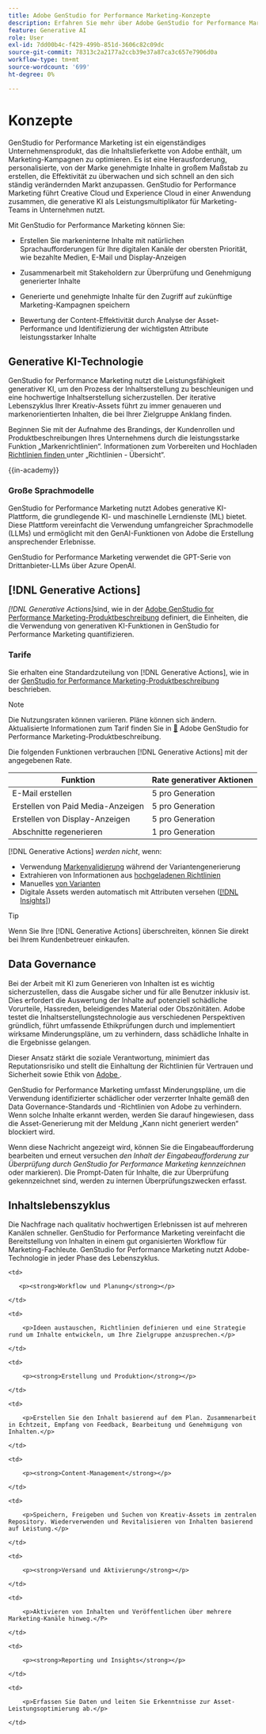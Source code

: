 ```yaml
---
title: Adobe GenStudio for Performance Marketing-Konzepte
description: Erfahren Sie mehr über Adobe GenStudio for Performance Marketing-Konzepte und -Terminologie.
feature: Generative AI
role: User
exl-id: 7dd00b4c-f429-499b-851d-3606c82c09dc
source-git-commit: 78313c2a2177a2ccb39e37a87ca3c657e7906d0a
workflow-type: tm+mt
source-wordcount: '699'
ht-degree: 0%

---
```


# Konzepte

GenStudio for Performance Marketing ist ein eigenständiges Unternehmensprodukt, das die Inhaltslieferkette von Adobe enthält, um Marketing-Kampagnen zu optimieren. Es ist eine Herausforderung, personalisierte, von der Marke genehmigte Inhalte in großem Maßstab zu erstellen, die Effektivität zu überwachen und sich schnell an den sich ständig verändernden Markt anzupassen. GenStudio for Performance Marketing führt Creative Cloud und Experience Cloud in einer Anwendung zusammen, die generative KI als Leistungsmultiplikator für Marketing-Teams in Unternehmen nutzt.

Mit GenStudio for Performance Marketing können Sie:

* Erstellen Sie markeninterne Inhalte mit natürlichen Sprachaufforderungen für Ihre digitalen Kanäle der obersten Priorität, wie bezahlte Medien, E-Mail und Display-Anzeigen

* Zusammenarbeit mit Stakeholdern zur Überprüfung und Genehmigung generierter Inhalte
* Generierte und genehmigte Inhalte für den Zugriff auf zukünftige Marketing-Kampagnen speichern
* Bewertung der Content-Effektivität durch Analyse der Asset-Performance und Identifizierung der wichtigsten Attribute leistungsstarker Inhalte

## Generative KI-Technologie

GenStudio for Performance Marketing nutzt die Leistungsfähigkeit generativer KI, um den Prozess der Inhaltserstellung zu beschleunigen und eine hochwertige Inhaltserstellung sicherzustellen. Der iterative Lebenszyklus Ihrer Kreativ-Assets führt zu immer genaueren und markenorientierten Inhalten, die bei Ihrer Zielgruppe Anklang finden.

Beginnen Sie mit der Aufnahme des Brandings, der Kundenrollen und Produktbeschreibungen Ihres Unternehmens durch die leistungsstarke Funktion „Markenrichtlinien“. Informationen zum Vorbereiten und Hochladen [ Richtlinien finden ](../user-guide/guidelines/overview.md) unter „Richtlinien - Übersicht“.

{{in-academy}}

### Große Sprachmodelle

GenStudio for Performance Marketing nutzt Adobes generative KI-Plattform, die grundlegende KI- und maschinelle Lerndienste (ML) bietet. Diese Plattform vereinfacht die Verwendung umfangreicher Sprachmodelle (LLMs) und ermöglicht mit den GenAI-Funktionen von Adobe die Erstellung ansprechender Erlebnisse.

GenStudio for Performance Marketing verwendet die GPT-Serie von Drittanbieter-LLMs über Azure OpenAI.<!-- Claude, and Gemini models. -->

## [!DNL Generative Actions]

_[!DNL Generative Actions]_&#x200B;sind, wie in der [Adobe GenStudio for Performance Marketing-Produktbeschreibung](https://helpx.adobe.com/de/legal/product-descriptions/adobe-genstudio-for-performance-marketing---product-description.html) definiert, die Einheiten, die die Verwendung von generativen KI-Funktionen in GenStudio for Performance Marketing quantifizieren.

<!-- Add example about usage mode?
Where users check how many generative actions they have left
How they re-up their genactions
If genactions roll over month to month or not -->

### Tarife

Sie erhalten eine Standardzuteilung von [!DNL Generative Actions], wie in der [GenStudio for Performance Marketing-Produktbeschreibung](https://helpx.adobe.com/de/legal/product-descriptions/adobe-genstudio-for-performance-marketing---product-description.html) beschrieben.

>[!NOTE]
>
>Die Nutzungsraten können variieren. Pläne können sich ändern. Aktualisierte Informationen zum Tarif finden Sie in [&#128279;](https://helpx.adobe.com/de/legal/product-descriptions/adobe-genstudio-for-performance-marketing---product-description.html) Adobe GenStudio for Performance Marketing-Produktbeschreibung.

Die folgenden Funktionen verbrauchen [!DNL Generative Actions] mit der angegebenen Rate.

| Funktion | Rate generativer Aktionen |
| -----------------------  | ------------------ |
| E-Mail erstellen | 5 pro Generation |
| Erstellen von Paid Media-Anzeigen | 5 pro Generation |
| Erstellen von Display-Anzeigen | 5 pro Generation |
| Abschnitte regenerieren | 1 pro Generation |

<!-- | Generate on-brand images | 1 per prompt  |
| Translation              | 1 per prompt  |
| Video: ADLS              | 1 per prompt  |
| Video: TTS + Avatar      | 1 per prompt  | -->

[!DNL Generative Actions] _werden nicht_, wenn:

* Verwendung [Markenvalidierung](/help/user-guide/guidelines/brand-validation.md) während der Variantengenerierung
* Extrahieren von Informationen aus [hochgeladenen Richtlinien](/help/user-guide/guidelines/add-guidelines.md)
* Manuelles [ von Varianten](/help/user-guide/guidelines/brand-validation.md#improve-brand-alignment)
* Digitale Assets werden automatisch mit Attributen versehen ([[!DNL Insights]](/help/user-guide/insights/overview.md))

>[!TIP]
>
>Wenn Sie Ihre [!DNL Generative Actions] überschreiten, können Sie direkt bei Ihrem Kundenbetreuer einkaufen.

## Data Governance

Bei der Arbeit mit KI zum Generieren von Inhalten ist es wichtig sicherzustellen, dass die Ausgabe sicher und für alle Benutzer inklusiv ist. Dies erfordert die Auswertung der Inhalte auf potenziell schädliche Vorurteile, Hassreden, beleidigendes Material oder Obszönitäten. Adobe testet die Inhaltserstellungstechnologie aus verschiedenen Perspektiven gründlich, führt umfassende Ethikprüfungen durch und implementiert wirksame Minderungspläne, um zu verhindern, dass schädliche Inhalte in die Ergebnisse gelangen.

Dieser Ansatz stärkt die soziale Verantwortung, minimiert das Reputationsrisiko und stellt die Einhaltung der Richtlinien für Vertrauen und Sicherheit sowie Ethik von [Adobe ](https://www.adobe.com/content/dam/cc/en/ai-ethics/pdfs/Adobe-AI-Ethics-Principles.pdf).

GenStudio for Performance Marketing umfasst Minderungspläne, um die Verwendung identifizierter schädlicher oder verzerrter Inhalte gemäß den Data Governance-Standards und -Richtlinien von Adobe zu verhindern. Wenn solche Inhalte erkannt werden, werden Sie darauf hingewiesen, dass die Asset-Generierung mit der Meldung „Kann nicht generiert werden“ blockiert wird.

Wenn diese Nachricht angezeigt wird, können Sie die Eingabeaufforderung bearbeiten und erneut versuchen _den Inhalt der Eingabeaufforderung zur Überprüfung durch GenStudio for Performance Marketing kennzeichnen_ oder markieren). Die Prompt-Daten für Inhalte, die zur Überprüfung gekennzeichnet sind, werden zu internen Überprüfungszwecken erfasst.

## Inhaltslebenszyklus

Die Nachfrage nach qualitativ hochwertigen Erlebnissen ist auf mehreren Kanälen schneller. GenStudio for Performance Marketing vereinfacht die Bereitstellung von Inhalten in einem gut organisierten Workflow für Marketing-Fachleute. GenStudio for Performance Marketing nutzt Adobe-Technologie in jeder Phase des Lebenszyklus.

<table style="table-layout:auto">

<tr style="border: 0;">

    <td>

       <p><strong>Workflow und Planung</strong></p>

    </td>

    <td>

        <p>Ideen austauschen, Richtlinien definieren und eine Strategie rund um Inhalte entwickeln, um Ihre Zielgruppe anzusprechen.</p>

    </td>

</tr>

<tr style="border: 0;">

    <td>

        <p><strong>Erstellung und Produktion</strong></p>

    </td>

    <td>

        <p>Erstellen Sie den Inhalt basierend auf dem Plan. Zusammenarbeit in Echtzeit, Empfang von Feedback, Bearbeitung und Genehmigung von Inhalten.</p>

    </td>

</tr>

<tr style="border: 0;">

    <td>

        <p><strong>Content-Management</strong></p>

    </td>

    <td>

        <p>Speichern, Freigeben und Suchen von Kreativ-Assets im zentralen Repository. Wiederverwenden und Revitalisieren von Inhalten basierend auf Leistung.</p>

    </td>

</tr>

<tr style="border: 0;">

    <td>

        <p><strong>Versand und Aktivierung</strong></p>

    </td>

    <td>

        <p>Aktivieren von Inhalten und Veröffentlichen über mehrere Marketing-Kanäle hinweg.</P>

    </td>

</tr>

<tr style="border: 0;">

    <td>

        <p><strong>Reporting und Insights</strong></p>

    </td>

    <td>

        <p>Erfassen Sie Daten und leiten Sie Erkenntnisse zur Asset-Leistungsoptimierung ab.</p>

    </td>

</tr>

</table>
